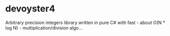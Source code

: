 # devoyster4
Arbitrary precision integers library written in pure C# with fast - about O(N * log N) - multiplication/division algo…
